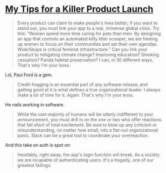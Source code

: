 # [My Tips for a Killer Product Launch](https://www.wired.com/story/my-tips-for-a-killer-product-launch/)

> Every product can claim to make people's lives better; if you want to stand out, you must link your app to a real, immense global crisis. Try this: “Women spend more time caring for pets than men. By designing an app that controls an automated kitty litter scooper, we are freeing up women to focus on their communities and set their own agendas. WiskrSküps is critical feminist infrastructure.” Can you link your product to mitigating climate change? Improving education? Smoking cessation? Panda habitat preservation? I can, in 30 different ways. That's why I'm your boss.

Lol, Paul Ford is a gem.

> Credit-hogging is an essential part of any software release, and getting good at it is what defines a true organizational leader. I always make a lot of time for it. Again: That's why I'm your boss.

He nails working in software.

> While the vast majority of humans will be utterly indifferent to your announcement, you must drill in on the one or two who offer reactions that fall short of total excitement. Be sure to blow up any criticism or misunderstanding, no matter how small, into a flat-out organizational panic. Slack can be a great tool to coordinate your overreaction.

And this take on auth is spot on:

> Inevitably, right away, the app's login function will break. As a society we are incapable of authenticating users. It's a tragedy, one of our greatest failings. 